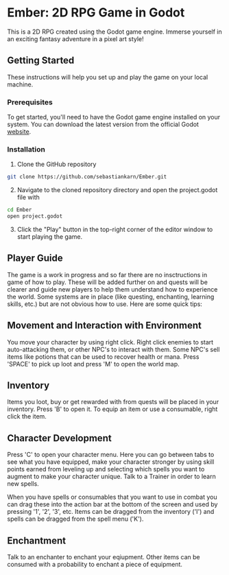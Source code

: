 # Ember: 2D RPG Game in Godot
This is a 2D RPG created using the Godot game engine. Immerse yourself in an exciting fantasy adventure in a pixel art style!

## Getting Started
These instructions will help you set up and play the game on your local machine.

### Prerequisites
To get started, you'll need to have the Godot game engine installed on your system. You can download the latest version from the official Godot [website](https://godotengine.org).

### Installation
1. Clone the GitHub repository
```sh
git clone https://github.com/sebastiankarn/Ember.git
```
2. Navigate to the cloned repository directory and open the project.godot file with 
```sh
cd Ember
open project.godot
```

3. Click the "Play" button in the top-right corner of the editor window to start playing the game.

## Player Guide
The game is a work in progress and so far there are no insctructions in game of how to play. These will be added further on and quests will be clearer and guide new players to help them understand how to experience the world. Some systems are in place (like questing, enchanting, learning skills, etc.) but are not obvious how to use. Here are some quick tips:

## Movement and Interaction with Environment
You move your character by using right click. Right click enemies to start auto-attacking them, or other NPC's to interact with them. Some NPC's sell items like potions that can be used to recover health or mana. Press 'SPACE' to pick up loot and press 'M' to open the world map.

## Inventory
Items you loot, buy or get rewarded with from quests will be placed in your inventory. Press 'B' to open it. To equip an item or use a consumable, right click the item.

## Character Development
Press 'C' to open your character menu. Here you can go between tabs to see what you have equipped, make your character stronger by using skill points earned from leveling up and selecting which spells you want to augment to make your character unique. Talk to a Trainer in order to learn new spells.

When you have spells or consumables that you want to use in combat you can drag these into the action bar at the bottom of the screen and used by pressing '1', '2', '3', etc. Items can be dragged from the inventory ('I') and spells can be dragged from the spell menu ('K').

## Enchantment
Talk to an enchanter to enchant your eqiupment. Other items can be consumed with a probability to enchant a piece of equipment.


